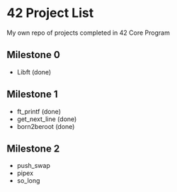 # 42 Project List

My own repo of projects completed in 42 Core Program

## Milestone 0

- Libft (done)

## Milestone 1

- ft_printf (done)
- get_next_line (done)
- born2beroot (done)

## Milestone 2

- push_swap
- pipex
- so_long
